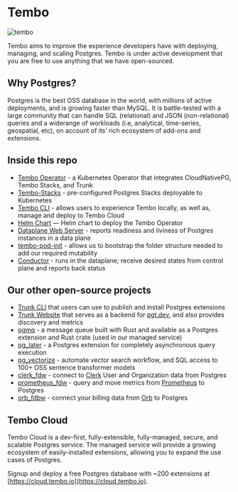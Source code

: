 # Tembo

![tembo](https://github.com/tembo-io/tembo/assets/4283/f9ba2331-dc24-476c-8f83-05d620b66b06)

Tembo aims to improve the experience developers have with deploying, managing, and scaling Postgres. Tembo is under active development that you are free to use anything that we have open-sourced.

## Why Postgres?

Postgres is the best OSS database in the world, with millions of active deployments, and is growing faster than MySQL. It is battle-tested with a large community that can handle SQL (relational) and JSON (non-relational) queries and a widerange of workloads (i.e, analytical, time-series, geospatial, etc), on account of its’ rich ecosystem of add-ons and extensions.

## Inside this repo

* [Tembo Operator](https://github.com/tembo-io/tembo/tree/main/tembo-operator) - a Kubernetes Operator that integrates CloudNativePG, Tembo Stacks, and Trunk
* [Tembo-Stacks](https://github.com/tembo-io/tembo/tree/main/tembo-operator/src/stacks) - pre-configured Postgres Stacks deployable to Kubernetes
* [Tembo CLI](https://github.com/tembo-io/tembo/tree/main/tembo-cli) - allows users to experience Tembo locally, as well as, manage and deploy to Tembo Cloud
* [Helm Chart](https://github.com/tembo-io/tembo/tree/main/charts/tembo-operator) — Helm chart to deploy the Tembo Operator
* [Dataplane Web Server](https://github.com/tembo-io/tembo/tree/main/dataplane-webserver) - reports readiness and liviness of Postgres instances in a data plane
* [tembo-pod-init](https://github.com/tembo-io/tembo/tree/main/tembo-pod-init) - allows us to bootstrap the folder structure needed to add our required mutability
* [Conductor](https://github.com/tembo-io/tembo/tree/main/conductor) - runs in the dataplane; receive desired states from control plane and reports back status

## Our other open-source projects 

* [Trunk CLI](https://github.com/tembo-io/trunk/tree/main/cli) that users can use to publish and install Postgres extensions
* [Trunk Website](https://github.com/tembo-io/trunk/tree/main/registry) that serves as a backend for [pgt.dev](https://pgt.dev), and also provides discovery and metrics
* [pgmq](https://github.com/tembo-io/pgmq) - a message queue built with Rust and available as a Postgres extension and Rust crate (used in our managed service)
* [pg_later](https://github.com/tembo-io/pg_later) - a Postgres extension for completely asynchronous query execution
* [pg_vectorize](https://github.com/tembo-io/pg_vectorize) - automate vector search workflow, and SQL access to 100+ OSS sentence transformer models
* [clerk_fdw](https://github.com/tembo-io/clerk_fdw) - connect to [Clerk](https://clerk.com/) User and Organization data from Postgres
* [prometheus_fdw](https://github.com/tembo-io/prometheus_fdw) - query and move metrics from [Prometheus](https://prometheus.io/) to Postgres
* [orb_fdbw](https://github.com/tembo-io/orb_fdw) - connect your billing data from [Orb](https://www.withorb.com/) to Postgres 

## Tembo Cloud

Tembo Cloud is a dev-first, fully-extensible, fully-managed, secure, and scalable Postgres service. The managed service will provide a growing ecosystem of easily-installed
extensions, allowing you to expand the use cases of Postgres.

Signup and deploy a free Postgres database with ~200 extensions at [https://cloud.tembo.io](https://cloud.tembo.io).
